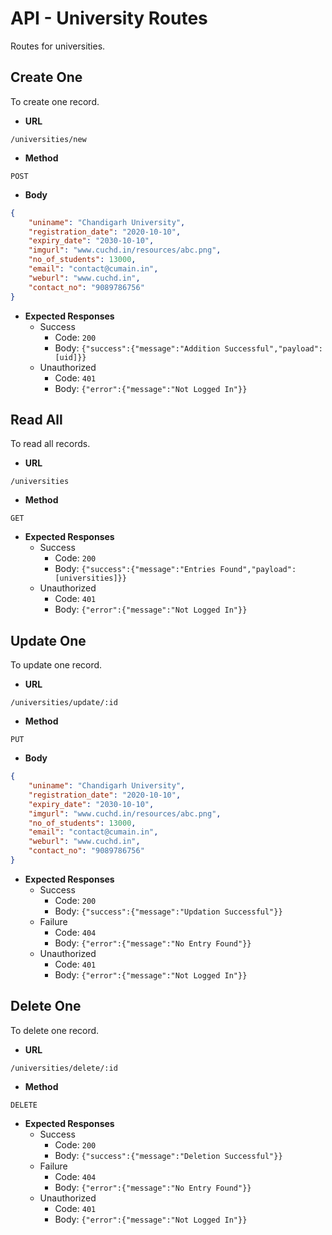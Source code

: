 # API - University Routes

Routes for universities.

## Create One

To create one record.

-   **URL**

```
/universities/new
```

-   **Method**

```
POST
```

-   **Body**

```json
{
    "uniname": "Chandigarh University",
    "registration_date": "2020-10-10",
    "expiry_date": "2030-10-10",
    "imgurl": "www.cuchd.in/resources/abc.png",
    "no_of_students": 13000,
    "email": "contact@cumain.in",
    "weburl": "www.cuchd.in",
    "contact_no": "9089786756"
}
```

-   **Expected Responses**
    -   Success
        -   Code: `200`
        -   Body: `{"success":{"message":"Addition Successful","payload":[uid]}}`
    -   Unauthorized
        -   Code: `401`
        -   Body: `{"error":{"message":"Not Logged In"}}`

## Read All

To read all records.

-   **URL**

```
/universities
```

-   **Method**

```
GET
```

-   **Expected Responses**
    -   Success
        -   Code: `200`
        -   Body: `{"success":{"message":"Entries Found","payload":[universities]}}`
    -   Unauthorized
        -   Code: `401`
        -   Body: `{"error":{"message":"Not Logged In"}}`

## Update One

To update one record.

-   **URL**

```
/universities/update/:id
```

-   **Method**

```
PUT
```

-   **Body**

```json
{
    "uniname": "Chandigarh University",
    "registration_date": "2020-10-10",
    "expiry_date": "2030-10-10",
    "imgurl": "www.cuchd.in/resources/abc.png",
    "no_of_students": 13000,
    "email": "contact@cumain.in",
    "weburl": "www.cuchd.in",
    "contact_no": "9089786756"
}
```

-   **Expected Responses**
    -   Success
        -   Code: `200`
        -   Body: `{"success":{"message":"Updation Successful"}}`
    -   Failure
        -   Code: `404`
        -   Body: `{"error":{"message":"No Entry Found"}}`
    -   Unauthorized
        -   Code: `401`
        -   Body: `{"error":{"message":"Not Logged In"}}`

## Delete One

To delete one record.

-   **URL**

```
/universities/delete/:id
```

-   **Method**

```
DELETE
```

-   **Expected Responses**
    -   Success
        -   Code: `200`
        -   Body: `{"success":{"message":"Deletion Successful"}}`
    -   Failure
        -   Code: `404`
        -   Body: `{"error":{"message":"No Entry Found"}}`
    -   Unauthorized
        -   Code: `401`
        -   Body: `{"error":{"message":"Not Logged In"}}`
